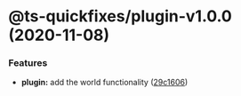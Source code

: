# @ts-quickfixes/plugin-v1.0.0 (2020-11-08)


### Features

* **plugin:** add the world functionality ([29c1606](https://github.com/tamj0rd2/monorepo-testing/commit/29c1606fae8ac7fb332054c55a1a859a496af338))
